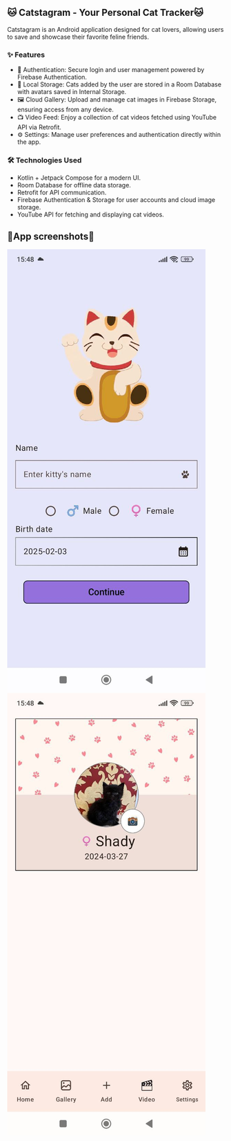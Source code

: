 ## 🐱 Catstagram - Your Personal Cat Tracker🐱

Catstagram is an Android application designed for cat lovers, allowing users to save and showcase their favorite feline friends.

### ✨ Features
- 🔐 Authentication: Secure login and user management powered by Firebase Authentication.
- 📂 Local Storage: Cats added by the user are stored in a Room Database with avatars saved in Internal Storage.
- 🖼️ Cloud Gallery: Upload and manage cat images in Firebase Storage, ensuring access from any device.
- 📺 Video Feed: Enjoy a collection of cat videos fetched using YouTube API via Retrofit.
- ⚙️ Settings: Manage user preferences and authentication directly within the app.
### 🛠️ Technologies Used
- Kotlin + Jetpack Compose for a modern UI.
- Room Database for offline data storage.
- Retrofit for API communication.
- Firebase Authentication & Storage for user accounts and cloud image storage.
- YouTube API for fetching and displaying cat videos.
## 📱App screenshots📱
![registration](https://github.com/NikKharkov/Catstagram/blob/main/screenshots/registration.jpg) ![main](https://github.com/NikKharkov/Catstagram/blob/main/screenshots/main.jpg)
